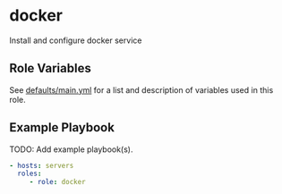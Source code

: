 # docker

Install and configure docker service

Role Variables
--------------

See [defaults/main.yml](defaults/main.yml) for a list and description of
variables used in this role.


Example Playbook
----------------

TODO: Add example playbook(s).

```yaml
- hosts: servers
  roles:
     - role: docker
```
